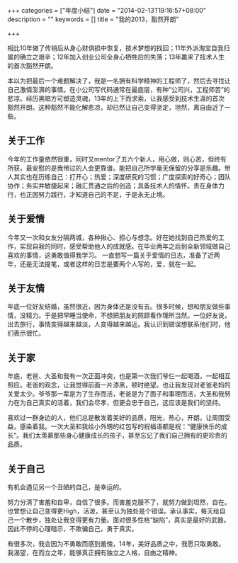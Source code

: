 +++
categories = ["年度小结"]
date = "2014-02-13T19:16:57+08:00"
description = ""
keywords = []
title = "我的2013，豁然开朗"

+++

相比10年做了传销后从身心财俱损中恢复，技术梦想的找回；11年外派淘宝自我归属的确立之艰辛；12年加入创业公司全身心牺牲后的失落；13年赢来了技术人生的首次豁然开朗。

本以为把最后一个难题解决了，我是一名拥有科学精神的工程师了，然后去寻找让自己激情澎湃的事情。在小公司写代码通常在最底层，有种”公司兴，工程师苦”的悲凉。经历黑暗方可塑造灵魂，13年的上下而求索，让我感受到技术生涯的首次豁然开朗。这种豁然不能化解悲凉，却已然让自己变得坚定，坦然，离自由近了一些。

## 关于工作

今年的工作量依然很重，同时又mentor了五六个新人，用心做，则心苦，但终有所获。最安慰的是我带过的人会更靠谱。能把自己所学毫无保留的分享是乐趣。带人其实也在历练自己：打开心；热爱；深度研究的习惯；广度探索的好奇心；团队协作；务实并敏捷起来；融汇贯通之后的创造；具备技术人的情怀。贵在身体力行，也正因努力践行，才知道自己的不足，于是永无止境。

## 关于爱情

今年又一次和女友分隔两城，各种揪心、担心与想念。好在她找到自己热爱的工作，实现自我的同时，感受帮助他人的成就感。在毕业两年之后到全新领域做自己喜欢的事情，这勇敢值得我学习。
一直想写一篇关于爱情的日志，准备了近两年，还是无法提笔，或者这样的日志是要两个人写的，爱，就在一起。

## 关于友情

年底一位好友结婚，虽然很近，因为身体还是没有去。很多时候，想和朋友做些事情，没精力。于是把早睡当使命，不想把朋友的照顾看作理所当然。一位好友说，出去旅行，事情变得越来越淡，人变得越来越近。我认识到错误想联系他们时，他们表示很忙。

## 关于家

年底，老爸、大圣和我有一次正面冲突，也是第一次我们爷仨一起喝酒，一起相互照应。老爸的观念，让我觉得前面一片漆黑，顿时绝望。也让我发现对老爸老妈的关爱太少。爷爷那一辈是为了生存而活，老爸是为了面子和事理而活，大圣和我努力在为自己真实的活着，我们会尽孝，但更会忠于自己，这应该是我们的坚持。

喜欢过一群身边的人，他们总是散发着美好的品质，阳光，热心，开朗。让周围受益，感染着我。一次大圣和我给小外甥的红包写的祝福语都是祝：“健康快乐的成长”。我们太羡慕那些身心健康成长的孩子，甚至忘记了我们自己拥有的更珍贵的品质。

## 关于自己

有机会遇见另一个丑陋的自己，是幸运的。

努力分清了害羞和自卑，自信了很多。而害羞克服不了，就努力做到坦然，自在。也曾想让自己变得更High，活泼，甚至认为独处是个错误。承认事实，每天给自己一个散步，独处让我变得更有力量。面对很多性格“缺陷”，真实是最好的武器。 因此不停的心理暗示，不欺骗自己，勇于真实。

有很多次，我会因为不勇敢而感到羞愧，14年，美好品质之中，我愿只取勇敢。我渴望，在而立之年，能够真正拥有独立之人格，自由之精神。
